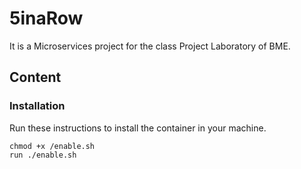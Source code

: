 # 5inaRow

It is a Microservices project for the class Project Laboratory of BME.


## Content

### Installation

Run these instructions to install the container in your machine.

````
chmod +x /enable.sh
run ./enable.sh
`````


